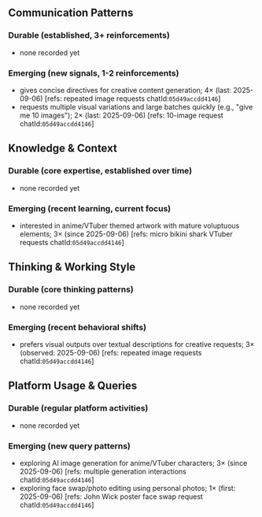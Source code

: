 ## Communication Patterns
### Durable (established, 3+ reinforcements)
- none recorded yet

### Emerging (new signals, 1-2 reinforcements)
- gives concise directives for creative content generation; 4× (last: 2025-09-06) [refs: repeated image requests chatId:`05d49accdd4146`]
- requests multiple visual variations and large batches quickly (e.g., "give me 10 images"); 2× (last: 2025-09-06) [refs: 10-image request chatId:`05d49accdd4146`]

## Knowledge & Context
### Durable (core expertise, established over time)
- none recorded yet

### Emerging (recent learning, current focus)
- interested in anime/VTuber themed artwork with mature voluptuous elements; 3× (since 2025-09-06) [refs: micro bikini shark VTuber requests chatId:`05d49accdd4146`]

## Thinking & Working Style
### Durable (core thinking patterns)
- none recorded yet

### Emerging (recent behavioral shifts)
- prefers visual outputs over textual descriptions for creative requests; 3× (observed: 2025-09-06) [refs: repeated image requests chatId:`05d49accdd4146`]

## Platform Usage & Queries
### Durable (regular platform activities)
- none recorded yet

### Emerging (new query patterns)
- exploring AI image generation for anime/VTuber characters; 3× (since 2025-09-06) [refs: multiple generation interactions chatId:`05d49accdd4146`]
- exploring face swap/photo editing using personal photos; 1× (first: 2025-09-06) [refs: John Wick poster face swap request chatId:`05d49accdd4146`]
